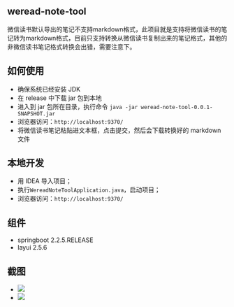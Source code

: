 ## weread-note-tool
 
微信读书默认导出的笔记不支持markdown格式，此项目就是支持将微信读书的笔记转为markdown格式，目前只支持转换从微信读书复制出来的笔记格式，其他的非微信读书笔记格式转换会出错，需要注意下。
 
## 如何使用

- 确保系统已经安装 JDK
- 在 release 中下载 jar 包到本地
- 进入到 jar 包所在目录，执行命令 `java -jar weread-note-tool-0.0.1-SNAPSHOT.jar`
- 浏览器访问：`http://localhost:9370/`
- 将微信读书笔记粘贴进文本框，点击提交，然后会下载转换好的 markdown 文件
 
## 本地开发

- 用 IDEA 导入项目；
- 执行`WereadNoteToolApplication.java`，启动项目；
- 浏览器访问：`http://localhost:9370/`
 
## 组件
- springboot 2.2.5.RELEASE
- layui 2.5.6
 
## 截图
 
- ![](http://image.leeyom.top/blog/20200316161728.png)
- ![](https://raw.githubusercontent.com/superleeyom/blog/main/img/iShot2022-01-13%2017.42.06.png)
